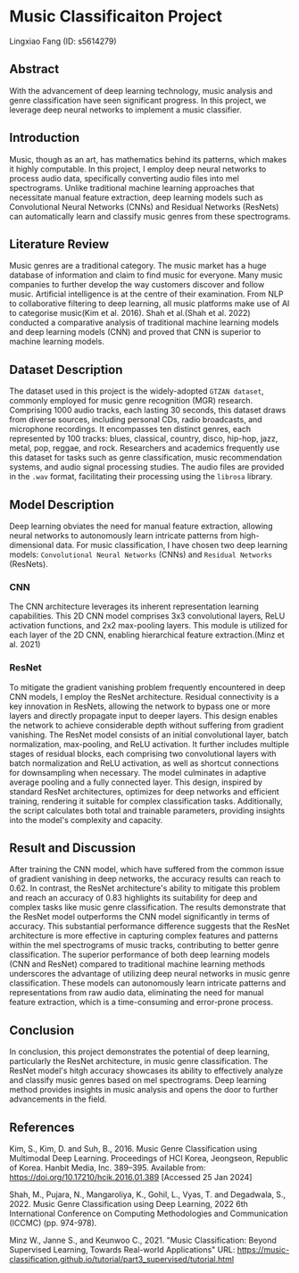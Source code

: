 # Music Classificaiton Project
Lingxiao Fang (ID: s5614279)

## Abstract
With the advancement of deep learning technology, music analysis and genre classification have seen significant progress. In this project, we leverage deep neural networks to implement a music classifier.

## Introduction
Music, though as an art, has mathematics behind its patterns, which makes it highly computable. In this project, I employ deep neural networks to process audio data, specifically converting audio files into mel spectrograms. Unlike traditional machine learning approaches that necessitate manual feature extraction, deep learning models such as Convolutional Neural Networks (CNNs) and Residual Networks (ResNets) can automatically learn and classify music genres from these spectrograms.

## Literature Review
Music genres are a traditional category. The music market has a huge database of information and claim to find music for everyone. Many music companies to further develop the way customers discover and follow music. Artificial intelligence is at the centre of their examination. From NLP to collaborative filtering to deep learning, all music platforms make use of AI to categorise music(Kim et al. 2016). Shah et al.(Shah et al. 2022) conducted a comparative analysis of traditional machine learning models and deep learning models (CNN) and proved that CNN is superior to machine learning models.


## Dataset Description

The dataset used in this project is the widely-adopted `GTZAN dataset`, commonly employed for music genre recognition (MGR) research. Comprising 1000 audio tracks, each lasting 30 seconds, this dataset draws from diverse sources, including personal CDs, radio broadcasts, and microphone recordings. It encompasses ten distinct genres, each represented by 100 tracks: blues, classical, country, disco, hip-hop, jazz, metal, pop, reggae, and rock. Researchers and academics frequently use this dataset for tasks such as genre classification, music recommendation systems, and audio signal processing studies. The audio files are provided in the `.wav` format, facilitating their processing using the `librosa` library.

## Model Description
Deep learning obviates the need for manual feature extraction, allowing neural networks to autonomously learn intricate patterns from high-dimensional data. For music classification, I have chosen two deep learning models: `Convolutional Neural Networks` (CNNs) and `Residual Networks` (ResNets).

### CNN
The CNN architecture leverages its inherent representation learning capabilities. This 2D CNN model comprises 3x3 convolutional layers, ReLU activation functions, and 2x2 max-pooling layers. This module is utilized for each layer of the 2D CNN, enabling hierarchical feature extraction.(Minz et al. 2021)

### ResNet
To mitigate the gradient vanishing problem frequently encountered in deep CNN models, I employ the ResNet architecture. Residual connectivity is a key innovation in ResNets, allowing the network to bypass one or more layers and directly propagate input to deeper layers. This design enables the network to achieve considerable depth without suffering from gradient vanishing. The ResNet model consists of an initial convolutional layer, batch normalization, max-pooling, and ReLU activation. It further includes multiple stages of residual blocks, each comprising two convolutional layers with batch normalization and ReLU activation, as well as shortcut connections for downsampling when necessary. The model culminates in adaptive average pooling and a fully connected layer. This design, inspired by standard ResNet architectures, optimizes for deep networks and efficient training, rendering it suitable for complex classification tasks. Additionally, the script calculates both total and trainable parameters, providing insights into the model's complexity and capacity.

## Result and Discussion
After training the CNN model, which have suffered from the common issue of gradient vanishing in deep networks, the accuracy results can reach to 0.62. In contrast, the ResNet architecture's ability to mitigate this problem and reach an accuracy of 0.83 highlights its suitability for deep and complex tasks like music genre classification. The results demonstrate that the ResNet model outperforms the CNN model significantly in terms of accuracy. This substantial performance difference suggests that the ResNet architecture is more effective in capturing complex features and patterns within the mel spectrograms of music tracks, contributing to better genre classification. 
The superior performance of both deep learning models (CNN and ResNet) compared to traditional machine learning methods underscores the advantage of utilizing deep neural networks in music genre classification. These models can autonomously learn intricate patterns and representations from raw audio data, eliminating the need for manual feature extraction, which is a time-consuming and error-prone process.

## Conclusion
In conclusion, this project demonstrates the potential of deep learning, particularly the ResNet architecture, in music genre classification. The ResNet model's hitgh accuracy showcases its ability to effectively analyze and classify music genres based on mel spectrograms. Deep learning method provides insights in music analysis and opens the door to further advancements in the field.

## References
Kim, S., Kim, D. and Suh, B., 2016. Music Genre Classification using Multimodal Deep Learning. Proceedings of HCI Korea, Jeongseon, Republic of Korea. Hanbit Media, Inc. 389–395. Available from: https://doi.org/10.17210/hcik.2016.01.389 [Accessed 25 Jan 2024]

Shah, M., Pujara, N., Mangaroliya, K., Gohil, L., Vyas, T. and Degadwala, S., 2022. Music Genre Classification using Deep Learning, 2022 6th International Conference on Computing Methodologies and Communication (ICCMC) (pp. 974-978).

Minz W., Janne S., and Keunwoo C., 2021. "Music Classification: Beyond Supervised Learning, Towards Real-world Applications" URL: https://music-classification.github.io/tutorial/part3_supervised/tutorial.html

